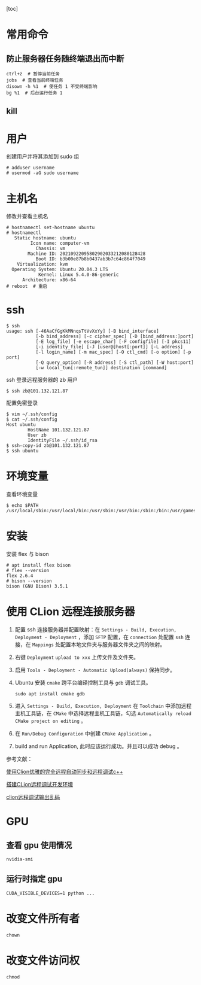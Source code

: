 [toc]



# 常用命令

## 防止服务器任务随终端退出而中断

```
ctrl+z  # 暂停当前任务
jobs  # 查看当前终端任务
disown -h %1  # 使任务 1 不受终端影响
bg %1  # 后台运行任务 1
```

## kill

# 用户

创建用户并将其添加到 sudo 组

```
# adduser username
# usermod -aG sudo username
```



# 主机名

修改并查看主机名

```
# hostnamectl set-hostname ubuntu
# hostnamectl
   Static hostname: ubuntu
         Icon name: computer-vm
           Chassis: vm
        Machine ID: 20210922095802902033212080128428
           Boot ID: b3b00e87b8b0437ab3b7c64c864f7049
    Virtualization: kvm
  Operating System: Ubuntu 20.04.3 LTS
            Kernel: Linux 5.4.0-86-generic
      Architecture: x86-64
# reboot  # 重启
```





# ssh

```
$ ssh
usage: ssh [-46AaCfGgKkMNnqsTtVvXxYy] [-B bind_interface]
           [-b bind_address] [-c cipher_spec] [-D [bind_address:]port]
           [-E log_file] [-e escape_char] [-F configfile] [-I pkcs11]
           [-i identity_file] [-J [user@]host[:port]] [-L address]
           [-l login_name] [-m mac_spec] [-O ctl_cmd] [-o option] [-p port]
           [-Q query_option] [-R address] [-S ctl_path] [-W host:port]
           [-w local_tun[:remote_tun]] destination [command]
```



ssh 登录远程服务器的 zb 用户

```
$ ssh zb@101.132.121.87
```



配置免密登录

```
$ vim ~/.ssh/config
$ cat ~/.ssh/config
Host ubuntu
        HostName 101.132.121.87
        User zb
        IdentityFile ~/.ssh/id_rsa
$ ssh-copy-id zb@101.132.121.87
$ ssh ubuntu
```



# 环境变量

查看环境变量

```
$ echo $PATH
/usr/local/sbin:/usr/local/bin:/usr/sbin:/usr/bin:/sbin:/bin:/usr/games:/usr/local/games:/snap/bin
```



# 安装

安装 flex 与 bison

```
# apt install flex bison
# flex --version
flex 2.6.4
# bison --version
bison (GNU Bison) 3.5.1
```





# 使用 CLion 远程连接服务器

1. 配置 ssh 连接服务器并配置映射：在 `Settings - Build, Execution, Deployment - Deployment` ，添加 `SFTP` 配置，在 `connection` 处配置 `ssh` 连接，在 `Mappings` 处配置本地文件夹与服务器文件夹之间的映射。

2. 右键 `Deployment` `upload to xxx` 上传文件及文件夹。

3. 启用 `Tools - Deployment - Automatic Upload(always)` 保持同步。

4. Ubuntu 安装 `cmake` 跨平台编译控制工具与 `gdb` 调试工具。

   ```
   sudo apt install cmake gdb
   ```

5. 进入 `Settings - Build, Execution, Deployment` 在 `Toolchain` 中添加远程主机工具链，在 `CMake` 中选择远程主机工具链，勾选 `Automatically reload CMake project on editing` 。

6. 在 `Run/Debug Configuration` 中创建 `CMake Application` 。

7. build and run Application, 此时应该运行成功。并且可以成功 debug 。

参考文献：

[使用Clion优雅的完全远程自动同步和远程调试c++](https://cloud.tencent.com/developer/article/1406250) 

[搭建CLion远程调试开发环境](https://zhuanlan.zhihu.com/p/344677503) 

[clion远程调试输出乱码](https://blog.csdn.net/chengkaibing521521/article/details/105905665/) 


# GPU

## 查看 gpu 使用情况

```shell
nvidia-smi
```

## 运行时指定 gpu

```shell
CUDA_VISIBLE_DEVICES=1 python ...
```

# 改变文件所有者

```shell
chown
```

# 改变文件访问权

```shell
chmod
```
